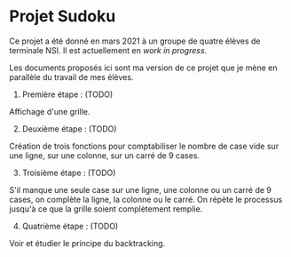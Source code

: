 # Projet Sudoku

Ce projet a été donné en mars 2021 à un groupe de quatre élèves de terminale NSI.
Il est actuellement en *work in progress*.

Les documents proposés ici sont ma version de ce projet que je mène en parallèle du travail de mes élèves.

1. Première étape : (TODO)

Affichage d'une grille.

2. Deuxième étape : (TODO)

Création de trois fonctions pour comptabiliser le nombre de case vide sur une ligne, sur une colonne, sur un carré de 9 cases.

3. Troisième étape : (TODO)

S'il manque une seule case sur une ligne, une colonne ou un carré de 9 cases, on complète la ligne, la colonne ou le carré.
On répète le processus jusqu'à ce que la grille soient complètement remplie.

4. Quatrième étape : (TODO)

Voir et étudier le principe du backtracking.

